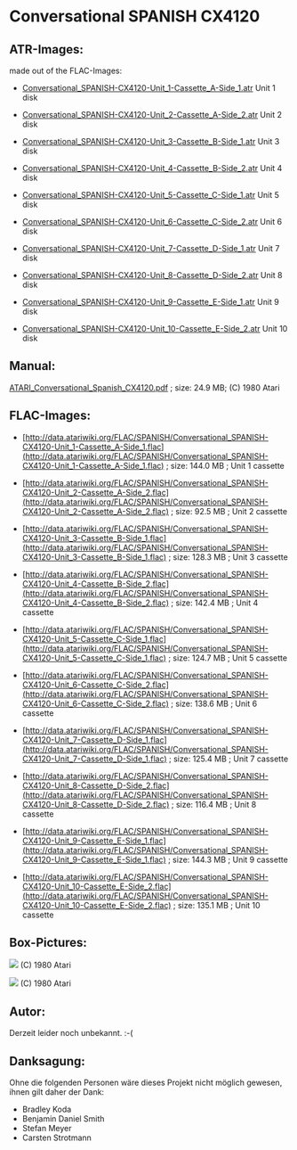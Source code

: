 # Conversational SPANISH CX4120  
## ATR-Images:  
made out of the FLAC-Images:  
  
- [Conversational_SPANISH-CX4120-Unit_1-Cassette_A-Side_1.atr](attachments/Conversational_SPANISH-CX4120-Unit_1-Cassette_A-Side_1.atr) Unit 1 disk  
  
- [Conversational_SPANISH-CX4120-Unit_2-Cassette_A-Side_2.atr](attachments/Conversational_SPANISH-CX4120-Unit_2-Cassette_A-Side_2.atr) Unit 2 disk  
  
- [Conversational_SPANISH-CX4120-Unit_3-Cassette_B-Side_1.atr](attachments/Conversational_SPANISH-CX4120-Unit_3-Cassette_B-Side_1.atr) Unit 3 disk  
  
- [Conversational_SPANISH-CX4120-Unit_4-Cassette_B-Side_2.atr](attachments/Conversational_SPANISH-CX4120-Unit_4-Cassette_B-Side_2.atr) Unit 4 disk  
  
- [Conversational_SPANISH-CX4120-Unit_5-Cassette_C-Side_1.atr](attachments/Conversational_SPANISH-CX4120-Unit_5-Cassette_C-Side_1.atr) Unit 5 disk  
  
- [Conversational_SPANISH-CX4120-Unit_6-Cassette_C-Side_2.atr](attachments/Conversational_SPANISH-CX4120-Unit_6-Cassette_C-Side_2.atr) Unit 6 disk  
  
- [Conversational_SPANISH-CX4120-Unit_7-Cassette_D-Side_1.atr](attachments/Conversational_SPANISH-CX4120-Unit_7-Cassette_D-Side_1.atr) Unit 7 disk  
  
- [Conversational_SPANISH-CX4120-Unit_8-Cassette_D-Side_2.atr](attachments/Conversational_SPANISH-CX4120-Unit_8-Cassette_D-Side_2.atr) Unit 8 disk  
  
- [Conversational_SPANISH-CX4120-Unit_9-Cassette_E-Side_1.atr](attachments/Conversational_SPANISH-CX4120-Unit_9-Cassette_E-Side_1.atr) Unit 9 disk  
  
- [Conversational_SPANISH-CX4120-Unit_10-Cassette_E-Side_2.atr](attachments/Conversational_SPANISH-CX4120-Unit_10-Cassette_E-Side_2.atr) Unit 10 disk  
  
## Manual:  
[ATARI_Conversational_Spanish_CX4120.pdf](attachments/ATARI_Conversational_Spanish_CX4120.pdf) ; size: 24.9 MB; (C) 1980 Atari  
  
## FLAC-Images:  
- [http://data.atariwiki.org/FLAC/SPANISH/Conversational_SPANISH-CX4120-Unit_1-Cassette_A-Side_1.flac](http://data.atariwiki.org/FLAC/SPANISH/Conversational_SPANISH-CX4120-Unit_1-Cassette_A-Side_1.flac) ; size: 144.0 MB ; Unit 1 cassette  
  
- [http://data.atariwiki.org/FLAC/SPANISH/Conversational_SPANISH-CX4120-Unit_2-Cassette_A-Side_2.flac](http://data.atariwiki.org/FLAC/SPANISH/Conversational_SPANISH-CX4120-Unit_2-Cassette_A-Side_2.flac) ; size: 92.5 MB ; Unit 2 cassette  
  
- [http://data.atariwiki.org/FLAC/SPANISH/Conversational_SPANISH-CX4120-Unit_3-Cassette_B-Side_1.flac](http://data.atariwiki.org/FLAC/SPANISH/Conversational_SPANISH-CX4120-Unit_3-Cassette_B-Side_1.flac) ; size: 128.3 MB ; Unit 3 cassette  
  
- [http://data.atariwiki.org/FLAC/SPANISH/Conversational_SPANISH-CX4120-Unit_4-Cassette_B-Side_2.flac](http://data.atariwiki.org/FLAC/SPANISH/Conversational_SPANISH-CX4120-Unit_4-Cassette_B-Side_2.flac) ; size: 142.4 MB ; Unit 4 cassette  
  
- [http://data.atariwiki.org/FLAC/SPANISH/Conversational_SPANISH-CX4120-Unit_5-Cassette_C-Side_1.flac](http://data.atariwiki.org/FLAC/SPANISH/Conversational_SPANISH-CX4120-Unit_5-Cassette_C-Side_1.flac) ; size: 124.7 MB ; Unit 5 cassette  
  
- [http://data.atariwiki.org/FLAC/SPANISH/Conversational_SPANISH-CX4120-Unit_6-Cassette_C-Side_2.flac](http://data.atariwiki.org/FLAC/SPANISH/Conversational_SPANISH-CX4120-Unit_6-Cassette_C-Side_2.flac) ; size: 138.6 MB ; Unit 6 cassette  
  
- [http://data.atariwiki.org/FLAC/SPANISH/Conversational_SPANISH-CX4120-Unit_7-Cassette_D-Side_1.flac](http://data.atariwiki.org/FLAC/SPANISH/Conversational_SPANISH-CX4120-Unit_7-Cassette_D-Side_1.flac) ; size: 125.4 MB ; Unit 7 cassette  
  
- [http://data.atariwiki.org/FLAC/SPANISH/Conversational_SPANISH-CX4120-Unit_8-Cassette_D-Side_2.flac](http://data.atariwiki.org/FLAC/SPANISH/Conversational_SPANISH-CX4120-Unit_8-Cassette_D-Side_2.flac) ; size: 116.4 MB ; Unit 8 cassette  
  
- [http://data.atariwiki.org/FLAC/SPANISH/Conversational_SPANISH-CX4120-Unit_9-Cassette_E-Side_1.flac](http://data.atariwiki.org/FLAC/SPANISH/Conversational_SPANISH-CX4120-Unit_9-Cassette_E-Side_1.flac) ; size: 144.3 MB ; Unit 9 cassette  
  
- [http://data.atariwiki.org/FLAC/SPANISH/Conversational_SPANISH-CX4120-Unit_10-Cassette_E-Side_2.flac](http://data.atariwiki.org/FLAC/SPANISH/Conversational_SPANISH-CX4120-Unit_10-Cassette_E-Side_2.flac) ; size: 135.1 MB ; Unit 10 cassette  
  
## Box-Pictures:  
![](attachments/ATARI_Conversational_Spanish.jpg) (C) 1980 Atari  
  
![](attachments/ATARI+Conversational+SPANISH+CX4120-2.jpg) (C) 1980 Atari  
  
## Autor:  
  
Derzeit leider noch unbekannt. :-(  
  
## Danksagung:  
  
Ohne die folgenden Personen wäre dieses Projekt nicht möglich gewesen, ihnen gilt daher der Dank:  
  
- Bradley Koda  
- Benjamin Daniel Smith  
- Stefan Meyer  
- Carsten Strotmann  
  
